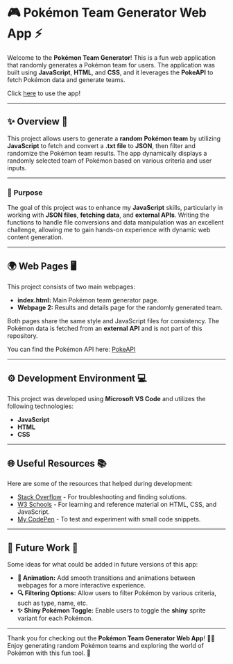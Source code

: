 
# 🎮 **Pokémon Team Generator Web App** ⚡

Welcome to the **Pokémon Team Generator**! This is a fun web application that randomly generates a Pokémon team for users. The application was built using **JavaScript**, **HTML**, and **CSS**, and it leverages the **PokeAPI** to fetch Pokémon data and generate teams. 

Click <a href="https://jordan1819.github.io/Pokemon-Team-Generator-Web-App.io/" target="_blank">here</a> to use the app!

---

## ✨ **Overview** 🌟

This project allows users to generate a **random Pokémon team** by utilizing **JavaScript** to fetch and convert a **.txt file** to **JSON**, then filter and randomize the Pokémon team results. The app dynamically displays a randomly selected team of Pokémon based on various criteria and user inputs.

---

### 🎯 **Purpose**
The goal of this project was to enhance my **JavaScript** skills, particularly in working with **JSON files**, **fetching data**, and **external APIs**. Writing the functions to handle file conversions and data manipulation was an excellent challenge, allowing me to gain hands-on experience with dynamic web content generation.

---

## 🌍 **Web Pages** 🖥️

This project consists of two main webpages:
- **index.html:** Main Pokémon team generator page.
- **Webpage 2:** Results and details page for the randomly generated team.

Both pages share the same style and JavaScript files for consistency. The Pokémon data is fetched from an **external API** and is not part of this repository.

You can find the Pokémon API here: [PokeAPI](https://pokeapi.co)

---

## ⚙️ **Development Environment** 💻

This project was developed using **Microsoft VS Code** and utilizes the following technologies:

- **JavaScript**
- **HTML**
- **CSS**

---

## 🌐 **Useful Resources** 📚

Here are some of the resources that helped during development:

- [Stack Overflow](https://stackoverflow.com) - For troubleshooting and finding solutions.
- [W3 Schools](https://w3schools.com) - For learning and reference material on HTML, CSS, and JavaScript.
- [My CodePen](https://codepen.io/Jordan1819) - To test and experiment with small code snippets.

---

## 🚀 **Future Work** 🔮

Some ideas for what could be added in future versions of this app:

- **🎨 Animation:** Add smooth transitions and animations between webpages for a more interactive experience.
- **🔍 Filtering Options:** Allow users to filter Pokémon by various criteria, such as type, name, etc.
- **✨ Shiny Pokémon Toggle:** Enable users to toggle the **shiny** sprite variant for each Pokémon.

---

Thank you for checking out the **Pokémon Team Generator Web App**! 🧑‍💻 Enjoy generating random Pokémon teams and exploring the world of Pokémon with this fun tool. 🌟

